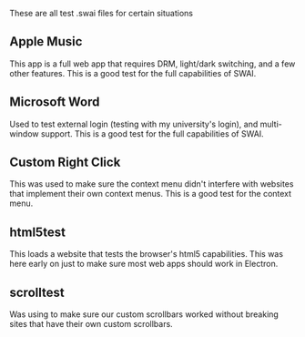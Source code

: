 These are all test .swai files for certain situations

## Apple Music
This app is a full web app that requires DRM, light/dark switching, and a few other features. This is a good test for the full capabilities of SWAI.

## Microsoft Word
Used to test external login (testing with my university's login), and multi-window support. This is a good test for the full capabilities of SWAI.

## Custom Right Click
This was used to make sure the context menu didn't interfere with websites that implement their own context menus. This is a good test for the context menu.

## html5test
This loads a website that tests the browser's html5 capabilities. This was here early on just to make sure most web apps should work in Electron.

## scrolltest
Was using to make sure our custom scrollbars worked without breaking sites that have their own custom scrollbars.